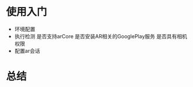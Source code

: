 # 使用入门

- 环境配置
- 执行检测
      是否支持arCore
      是否安装AR相关的GooglePlay服务
      是否具有相机权限
- 配置ar会话

# 总结



    